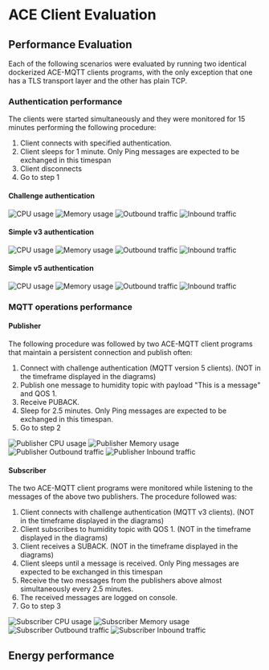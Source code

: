 # ACE Client Evaluation

## Performance Evaluation
Each of the following scenarios were evaluated by running two identical dockerized ACE-MQTT clients programs, with the only 
exception that one has a TLS transport layer and the other has plain TCP. 

### Authentication performance
The clients were started simultaneously and they were monitored for 15 minutes performing the following procedure:

1. Client connects with specified authentication.
2. Client sleeps for 1 minute. Only Ping messages are expected to be exchanged in this timespan
3. Client disconnects
4. Go to step 1

#### Challenge authentication
![CPU usage](chal_cpu.png "CPU usage") 
![Memory usage](chal_mem.png "Memory usage") 
![Outbound traffic](chal_sent.png "Outbound Traffic") 
![Inbound traffic](chal_rcv.png "Inbound Traffic") 

#### Simple v3 authentication
![CPU usage](v3_cpu.png "CPU usage") 
![Memory usage](v3_mem.png "Memory usage") 
![Outbound traffic](v3_sent.png "Outbound Traffic") 
![Inbound traffic](v3_rcv.png "Inbound Traffic")

#### Simple v5 authentication
![CPU usage](v5_cpu.png "CPU usage") 
![Memory usage](v5_mem.png "Memory usage") 
![Outbound traffic](v5_sent.png "Outbound Traffic") 
![Inbound traffic](v5_rcv.png "Inbound Traffic")


### MQTT operations performance

#### Publisher
The following procedure was followed by two ACE-MQTT client programs that maintain a persistent connection and publish often:

1. Connect with challenge authentication (MQTT version 5 clients). (NOT in the timeframe displayed in the diagrams)
2. Publish one message to humidity topic with payload "This is a message" and QOS 1.
3. Receive PUBACK.
3. Sleep for 2.5 minutes. Only Ping messages are expected to be exchanged in this timespan.
4. Go to step 2


![Publisher CPU usage](pub_cpu.png "Publisher CPU usage") 
![Publisher Memory usage](pub_mem.png "Publisher Memory usage") 
![Publisher Outbound traffic](pub_sent.png "Publisher Outbound Traffic") 
![Publisher Inbound traffic](pub_rcv.png "Publisher Inbound Traffic") 

#### Subscriber
The two ACE-MQTT client programs were monitored while listening to the messages of the above two publishers. The 
procedure followed was:

1. Client connects with challenge authentication (MQTT v3 clients). (NOT in the timeframe displayed in the diagrams)
2. Client subscribes to humidity topic with QOS 1. (NOT in the timeframe displayed in the diagrams)
3. Client receives a SUBACK. (NOT in the timeframe displayed in the diagrams)
3. Client sleeps until a message is received. Only Ping messages are expected to be exchanged in this timespan
4. Receive the two messages from the publishers above almost simultaneously every 2.5 minutes.
5. The received messages are logged on console. 
5. Go to step 3

![Subscriber CPU usage](sub_cpu.png "Subscriber CPU usage") 
![Subscriber Memory usage](sub_mem.png "Subscriber Memory usage") 
![Subscriber Outbound traffic](sub_sent.png "Subscriber Outbound Traffic") 
![Subscriber Inbound traffic](sub_rcv.png "Subscriber Inbound Traffic")

## Energy performance